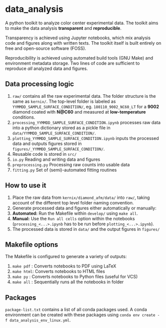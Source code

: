 # data_analysis

A python toolkit to analyze color center experimental data. The toolkit aims to make the data analysis **transparent** and **reproducible**.

Transparency is achieved using Jupyter notebooks, which mix analysis code and figures along with written texts. The toolkit itself is built entirely on free and open-source software (FOSS).

Reproducibility is achieved using automated build tools (GNU Make) and environment metadata storage. Two lines of code are sufficient to reproduce _all_ analyzed data and figures.

## Data processing logic
1. `raw/` contains all the raw experimental data. The folder structure is the same as `kernix/`. The top-level folder is labeled as `YYMMDD_SAMPLE_SURFACE_CONDITION/`, eg. `180110_9002_NC60_LT` for a **9002** diamond coated with **N@C60** and measured at **low-temperature** conditions.
2. `processing_YYMMDD_SAMPLE_SURFACE_CONDITION.ipynb` processes raw data into a python dictionary stored as a pickle file in `data/YYMMDD_SAMPLE_SURFACE_CONDITION/`.
3. `plotting_YYMMDD_SAMPLE_SURFACE_CONDITION.ipynb` inputs the processed data and outputs figures stored in `figures/_YYMMDD_SAMPLE_SURFACE_CONDITION/`.
4. Reusable code is stored in `src/`
  1. `io.py` Reading and writing data and figures
  2. `preprocessing.py` Processing raw counts into usable data
  3. `fitting.py` Set of (semi)-automated fitting routines

## How to use it
1. Place the raw data from `kernix/diamond_afm/data/` into `raw/`, taking account of the different top level folder naming convention.
2. Generate processed data and figures either automatically or manually:
  1. **Automated:** Run the Makefile within `develop/` using `make all`.
  2. **Manual:** Use the `Run all cells` option within the notebooks (`processing_<...>.ipynb` has to be run before `plotting_<...>.ipynb`).
3. The processed data is stored in `data/` and the output figures in `figures/`

## Makefile options
The Makefile is configured to generate a variety of outputs:

1. `make pdf` : Converts notebooks to PDF using LaTeX
2. `make html`: Converts notebooks to HTML files
3. `make py`  : Converts notebooks to Python files (useful for VCS)
4. `make all` : Sequentially runs all the notebooks in folder

## Packages
`package-list.txt` contains a list of all conda packages used. A conda environment can be created with these packages using `conda env create -f data_analysis_env_linux.yml`.

